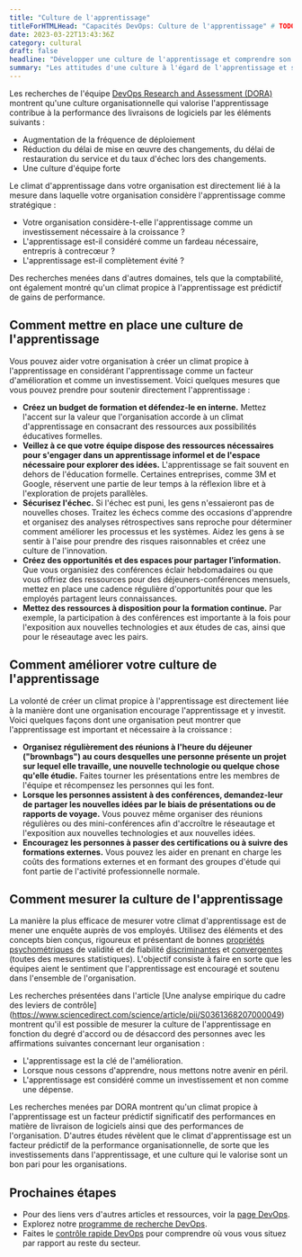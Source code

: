 ```yaml
---
title: "Culture de l'apprentissage"
titleForHTMLHead: "Capacités DevOps: Culture de l'apprentissage" # TODO: can we DRY this out?
date: 2023-03-22T13:43:36Z
category: cultural
draft: false
headline: "Développer une culture de l'apprentissage et comprendre son impact sur la performance de votre organisation."
summary: "Les attitudes d'une culture à l'égard de l'apprentissage et sa valorisation. Par exemple, l'apprentissage est-il considéré comme essentiel pour continuer à progresser ? L'apprentissage est-il considéré comme un coût ou comme un investissement ? Il s'agit d'une mesure de la culture d'apprentissage d'une organisation."
---
```


Les recherches de l'équipe [DevOps Research and Assessment (DORA)](https://dora.dev) montrent qu'une culture organisationnelle qui valorise l'apprentissage contribue à la performance des livraisons de logiciels par les éléments suivants :

- Augmentation de la fréquence de déploiement
- Réduction du délai de mise en œuvre des changements, du délai de restauration du service et du taux d'échec lors des changements.
- Une culture d'équipe forte

Le climat d'apprentissage dans votre organisation est directement lié à la mesure dans laquelle votre organisation considère l'apprentissage comme stratégique :

- Votre organisation considère-t-elle l'apprentissage comme un investissement nécessaire à la croissance ?
- L'apprentissage est-il considéré comme un fardeau nécessaire, entrepris à contrecœur ?
- L'apprentissage est-il complètement évité ?

Des recherches menées dans d'autres domaines, tels que la comptabilité, ont également montré qu'un climat propice à l'apprentissage est prédictif de gains de performance.

## Comment mettre en place une culture de l'apprentissage

Vous pouvez aider votre organisation à créer un climat propice à l'apprentissage en considérant l'apprentissage comme un facteur d'amélioration et comme un investissement. Voici quelques mesures que vous pouvez prendre pour soutenir directement l'apprentissage :

- **Créez un budget de formation et défendez-le en interne.** Mettez l'accent sur la valeur que l'organisation accorde à un climat d'apprentissage en consacrant des ressources aux possibilités éducatives formelles.
- **Veillez à ce que votre équipe dispose des ressources nécessaires pour s'engager dans un apprentissage informel et de l'espace nécessaire pour explorer des idées.** L'apprentissage se fait souvent en dehors de l'éducation formelle. Certaines entreprises, comme 3M et Google, réservent une partie de leur temps à la réflexion libre et à l'exploration de projets parallèles.
- **Sécurisez l'échec.** Si l'échec est puni, les gens n'essaieront pas de nouvelles choses. Traitez les échecs comme des occasions d'apprendre et organisez des analyses rétrospectives sans reproche pour déterminer comment améliorer les processus et les systèmes. Aidez les gens à se sentir à l'aise pour prendre des risques raisonnables et créez une culture de l'innovation.
- **Créez des opportunités et des espaces pour partager l’information.** Que vous organisiez des conférences éclair hebdomadaires ou que vous offriez des ressources pour des déjeuners-conférences mensuels, mettez en place une cadence régulière d'opportunités pour que les employés partagent leurs connaissances.
- **Mettez des ressources à disposition pour la formation continue.** Par exemple, la participation à des conférences est importante à la fois pour l'exposition aux nouvelles technologies et aux études de cas, ainsi que pour le réseautage avec les pairs.

## Comment améliorer votre culture de l'apprentissage

La volonté de créer un climat propice à l'apprentissage est directement liée à la manière dont une organisation encourage l'apprentissage et y investit. Voici quelques façons dont une organisation peut montrer que l'apprentissage est important et nécessaire à la croissance :

- **Organisez régulièrement des réunions à l'heure du déjeuner ("brownbags") au cours desquelles une personne présente un projet sur lequel elle travaille, une nouvelle technologie ou quelque chose qu'elle étudie.** Faites tourner les présentations entre les membres de l'équipe et récompensez les personnes qui les font.
- **Lorsque les personnes assistent à des conférences, demandez-leur de partager les nouvelles idées par le biais de présentations ou de rapports de voyage.** Vous pouvez même organiser des réunions régulières ou des mini-conférences afin d'accroître le réseautage et l'exposition aux nouvelles technologies et aux nouvelles idées.
- **Encouragez les personnes à passer des certifications ou à suivre des formations externes.** Vous pouvez les aider en prenant en charge les coûts des formations externes et en formant des groupes d'étude qui font partie de l'activité professionnelle normale.

## Comment mesurer la culture de l'apprentissage

La manière la plus efficace de mesurer votre climat d'apprentissage est de mener une enquête auprès de vos employés. Utilisez des éléments et des concepts bien conçus, rigoureux et présentant de bonnes [propriétés psychométriques](https://wikipedia.org/wiki/Psychometrics) de validité et de fiabilité [discriminantes](https://wikipedia.org/wiki/Discriminant_validity) et [convergentes](https://wikipedia.org/wiki/Convergent_validity) (toutes des mesures statistiques). L'objectif consiste à faire en sorte que les équipes aient le sentiment que l'apprentissage est encouragé et soutenu dans l'ensemble de l'organisation.

Les recherches présentées dans l'article [Une analyse empirique du cadre des leviers de contrôle] (https://www.sciencedirect.com/science/article/pii/S0361368207000049) montrent qu'il est possible de mesurer la culture de l'apprentissage en fonction du degré d'accord ou de désaccord des personnes avec les affirmations suivantes concernant leur organisation :

- L'apprentissage est la clé de l'amélioration.
- Lorsque nous cessons d'apprendre, nous mettons notre avenir en péril.
- L'apprentissage est considéré comme un investissement et non comme une dépense.

Les recherches menées par DORA montrent qu'un climat propice à l'apprentissage est un facteur prédictif significatif des performances en matière de livraison de logiciels ainsi que des performances de l'organisation. D'autres études révèlent que le climat d'apprentissage est un facteur prédictif de la performance organisationnelle, de sorte que les investissements dans l'apprentissage, et une culture qui le valorise sont un bon pari pour les organisations.

## Prochaines étapes

- Pour des liens vers d'autres articles et ressources, voir la [page DevOps](https://cloud.google.com/devops).
- Explorez notre [programme de recherche DevOps](https://www.devops-research.com/research.html).
- Faites le [contrôle rapide DevOps](/quickcheck/) pour comprendre où vous vous situez par rapport au reste du secteur.